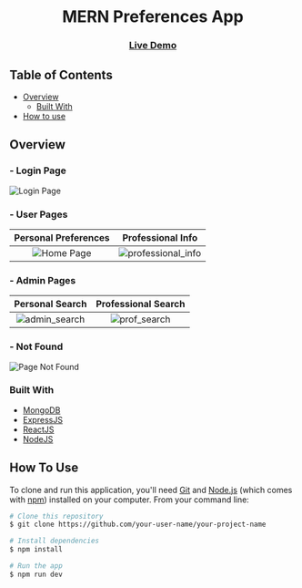 <!-- Please update value in the {}  -->

<h1 align="center">MERN Preferences App</h1>

<div align="center">

</div>

<div align="center">
  <h3>
    <a href="http://mern-preferences-app.herokuapp.com/">
      Live Demo
    </a>
  </h3>
</div>

<!-- TABLE OF CONTENTS -->

## Table of Contents
- [Overview](#overview)
  - [Built With](#built-with)
- [How to use](#how-to-use)


<!-- OVERVIEW -->

## Overview

### - Login Page
![Login Page](https://user-images.githubusercontent.com/86556638/200159715-f668c5b0-3e8f-436c-8bf2-1e0a2ed90204.png)

### - User Pages
Personal Preferences             |  Professional Info
:-------------------------:|:-------------------------:
![Home Page](https://user-images.githubusercontent.com/86556638/200159714-a3a0911a-23f5-4eed-89d6-e4de28b074aa.png)  | ![professional_info](https://user-images.githubusercontent.com/86556638/200159719-06bed06a-4f00-44e1-b4d0-fc11ee5790f7.png)

### - Admin Pages
Personal Search             |  Professional Search
:-------------------------:|:-------------------------:
![admin_search](https://user-images.githubusercontent.com/86556638/200159718-dfc40054-ccf2-42bc-84ca-53f78ab3ffe7.png)  | ![prof_search](https://user-images.githubusercontent.com/86556638/200159717-8de8d573-4508-48e7-ac91-acb0ffa27ad9.png)

### - Not Found
![Page Not Found](https://user-images.githubusercontent.com/86556638/200159689-4fbfcb82-a135-48ab-a64c-0251e780fc88.png)


### Built With

<!-- This section should list any major frameworks that you built your project using. Here are a few examples.-->

- [MongoDB](https://www.mongodb.com/)
- [ExpressJS](https://expressjs.com/)
- [ReactJS](https://reactjs.org/)
- [NodeJS](https://nodejs.org/en/docs/)



## How To Use

<!-- Example: -->

To clone and run this application, you'll need [Git](https://git-scm.com) and [Node.js](https://nodejs.org/en/download/) (which comes with [npm](http://npmjs.com)) installed on your computer. From your command line:

```bash
# Clone this repository
$ git clone https://github.com/your-user-name/your-project-name

# Install dependencies
$ npm install

# Run the app
$ npm run dev
```
